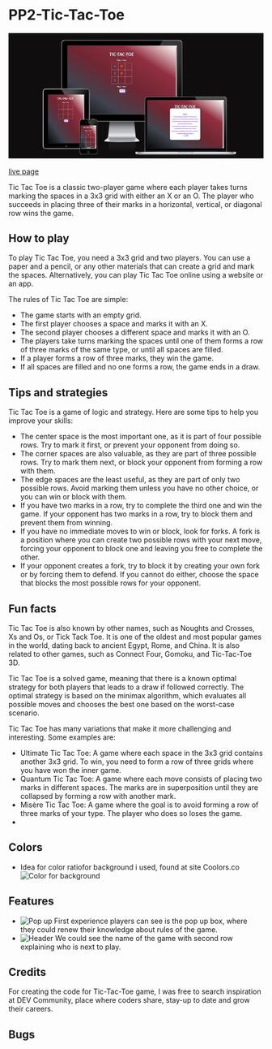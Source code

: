  # PP2-Tic-Tac-Toe

![am I responsive image](./assets/readme_files/ami_responsive.png)

[live page](https://rayknezdev.github.io/PP2-Tic-Tac-Toe/) 


Tic Tac Toe is a classic two-player game where each player takes turns marking the spaces in a 3x3 grid with either an X or an O. The player who succeeds in placing three of their marks in a horizontal, vertical, or diagonal row wins the game.

## How to play

To play Tic Tac Toe, you need a 3x3 grid and two players. You can use a paper and a pencil, or any other materials that can create a grid and mark the spaces. Alternatively, you can play Tic Tac Toe online using a website or an app.

The rules of Tic Tac Toe are simple:

- The game starts with an empty grid.
- The first player chooses a space and marks it with an X.
- The second player chooses a different space and marks it with an O.
- The players take turns marking the spaces until one of them forms a row of three marks of the same type, or until all spaces are filled.
- If a player forms a row of three marks, they win the game.
- If all spaces are filled and no one forms a row, the game ends in a draw.

## Tips and strategies

Tic Tac Toe is a game of logic and strategy. Here are some tips to help you improve your skills:

- The center space is the most important one, as it is part of four possible rows. Try to mark it first, or prevent your opponent from doing so.
- The corner spaces are also valuable, as they are part of three possible rows. Try to mark them next, or block your opponent from forming a row with them.
- The edge spaces are the least useful, as they are part of only two possible rows. Avoid marking them unless you have no other choice, or you can win or block with them.
- If you have two marks in a row, try to complete the third one and win the game. If your opponent has two marks in a row, try to block them and prevent them from winning.
- If you have no immediate moves to win or block, look for forks. A fork is a position where you can create two possible rows with your next move, forcing your opponent to block one and leaving you free to complete the other.
- If your opponent creates a fork, try to block it by creating your own fork or by forcing them to defend. If you cannot do either, choose the space that blocks the most possible rows for your opponent.

## Fun facts

Tic Tac Toe is also known by other names, such as Noughts and Crosses, Xs and Os, or Tick Tack Toe. It is one of the oldest and most popular games in the world, dating back to ancient Egypt, Rome, and China. It is also related to other games, such as Connect Four, Gomoku, and Tic-Tac-Toe 3D.

Tic Tac Toe is a solved game, meaning that there is a known optimal strategy for both players that leads to a draw if followed correctly. The optimal strategy is based on the minimax algorithm, which evaluates all possible moves and chooses the best one based on the worst-case scenario.

Tic Tac Toe has many variations that make it more challenging and interesting. Some examples are:

- Ultimate Tic Tac Toe: A game where each space in the 3x3 grid contains another 3x3 grid. To win, you need to form a row of three grids where you have won the inner game.
- Quantum Tic Tac Toe: A game where each move consists of placing two marks in different spaces. The marks are in superposition until they are collapsed by forming a row with another mark.
- Misère Tic Tac Toe: A game where the goal is to avoid forming a row of three marks of your type. The player who does so loses the game.
- 
## Colors
- Idea for color ratiofor background i used,  found at site Coolors.co
   ![Color for background](https://github.com/rayknezdev/PP2-Tic-Tac-Toe/assets/135096185/ba781757-8365-4d4f-977a-d8bf266c8cf0)

## Features
- ![Pop up](https://github.com/rayknezdev/PP2-Tic-Tac-Toe/assets/135096185/768ee23d-a3e3-4c0d-a262-198913609afb)
  First experience players can see is the pop up box, where they could renew their knowledge about rules of the game.
- ![Header](https://github.com/rayknezdev/PP2-Tic-Tac-Toe/assets/135096185/254dafe7-3d0e-4199-b9a2-2a8a7f9d5a2c)
  We could see the name of the game with second row explaining who is next to play.

 



## Credits
For creating the code for Tic-Tac-Toe  game, I was free to search inspiration at DEV Community, place where coders share, stay-up to date and grow their careers. 

## Bugs














